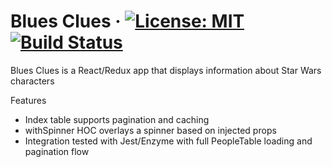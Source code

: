 # Blues Clues &middot; [![License: MIT](https://img.shields.io/badge/License-MIT-blue.svg)](https://opensource.org/licenses/MIT) [![Build Status](https://travis-ci.org/jfo84/star-wars.svg?branch=master)](https://travis-ci.org/jfo84/star-wars)

Blues Clues is a React/Redux app that displays information about Star Wars characters

Features
- Index table supports pagination and caching
- withSpinner HOC overlays a spinner based on injected props
- Integration tested with Jest/Enzyme with full PeopleTable loading and pagination flow